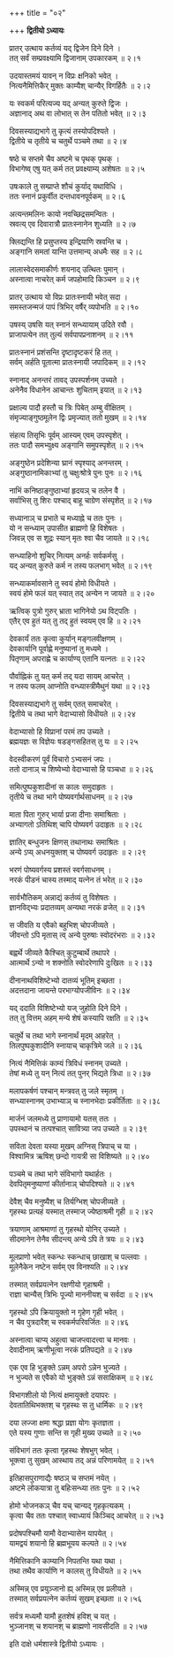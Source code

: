 +++
title = "०२"

+++
**द्वितीयो ऽध्यायः**

प्रातर् उत्थाय कर्तव्यं यद् द्विजेन दिने दिने ।  
तत् सर्वं सम्प्रवक्ष्यामि द्विजानाम् उपकारकम् ॥ २।१

उदयास्तमयं यावन् न विप्रः क्षनिको भवेत् ।  
नित्यनैमित्तिकैर् मुक्तः काम्यैश् चान्यैर् विगर्हितैः ॥ २।२

यः स्वकर्म परित्यज्य यद् अन्यत् कुरुते द्विजः ।  
अज्ञानाद् अथ वा लोभात् स तेन पतितो भवेत् ॥ २।३

दिवसस्याद्यभागे तु कृत्यं तस्योपदिश्यते ।  
द्वितीये च तृतीये च चतुर्थे पञ्चमे तथा ॥ २।४

षष्ठे च सप्तमे चैव अष्टमे च पृथक् पृथक् ।  
विभागेष्व् एषु यत् कर्म तत् प्रवक्ष्याम्य् अशेषतः ॥ २।५

उषःकाले तु सम्प्राप्ते शौचं कुर्याद् यथाविधि ।  
ततः स्नानं प्रकुर्वीत दन्तधावनपूर्वकम् ॥ २।६

अत्यन्तमलिनः कायो नवच्छिद्रसमन्वितः ।  
स्रवत्य् एव दिवारात्रौ प्रातःस्नानेन शुध्यति ॥ २।७

क्लिद्यन्ति हि प्रसुप्तस्य इन्द्रियाणि स्रवन्ति च ।  
अङ्गानि समतां यान्ति उत्तमान्य् अधमैः सह ॥ २।८

लालास्वेदसमाकीर्णः शयनाद् उत्थितः पुमान् ।  
अस्नात्वा नाचरेत् कर्म जपहोमादि किञ्चन ॥ २।९

प्रातर् उत्थाय यो विप्रः प्रातःस्नायी भवेत् सदा ।  
समस्तजन्मजं पापं त्रिभिर् वर्षैर् व्यपोभति ॥ २।१०

उषस्य् उषसि यत् स्नानं सन्ध्यायाम् उदिते रवौ ।  
प्राजापत्येन तत् तुल्यं सर्वपापप्रनाशनम् ॥ २।११

प्रातःस्नानं प्रशंसन्ति दृष्टादृष्टकरं हि तत् ।  
सर्वम् अर्हति पूतात्मा प्रातःस्नायी जपादिकम् ॥ २।१२

स्नानाद् अनन्तरं तावद् उपस्पर्शनम् उच्यते ।  
अनेनैव विधानेन आचान्तः शुचिताम् इयात् ॥ २।१३

प्रक्षाल्य पादौ हस्तौ च त्रिः पिबेत् अम्बु वीक्षितम् ।  
संमृज्याङ्गुष्ठमूलेन द्विः प्रमृज्यात् ततो मुखम् ॥ २।१४

संहत्य तिसृभिः पूर्वम् आस्यम् एवम् उपस्पृशेत् ।  
ततः पादौ समभ्युक्ष्य अङ्गानि समुपस्पृशेत् ॥ २।१५

अङ्गुष्ठेन प्रदेशिन्या घ्रानं स्पृश्याद् अनन्तरम् ।  
अङ्गुष्ठानामिकाभ्यां तु चक्षुःश्रोत्रे पुनः पुनः ॥ २।१६

नाभिं कनिष्ठाङ्गुष्ठाभ्यां हृदयञ् च तलेन वै ।  
सर्वाभिस् तु शिरः पश्चाद् बाहू चाग्रेण संस्पृशेत् ॥ २।१७

सध्यानाञ् च प्रभाते च मध्याह्ने च ततः पुनः ।  
यो न सन्ध्याम् उपासीत ब्राह्मणो हि विशेषतः ।  
जिवन्न् एव स शूद्रः स्यान् मृतः श्वा चैव जायते ॥ २।१८

सन्ध्याहिनो शुचिर् नित्यम् अनर्हः सर्वकर्मसु ।  
यद् अन्यत् कुरुते कर्म न तस्य फलभाग् भवेत् ॥ २।१९

सन्ध्याकर्मावसाने तु स्वयं होमो विधीयते ।  
स्वयं होमे फलं यत् स्यात् तद् अन्येन न जायते ॥ २।२०

ऋत्विक् पुत्रो गुरुर् भ्राता भागिनेयो ऽथ विट्पतिः ।  
एतैर् एव हुतं यत् तु तद् हुतं स्वयम् एव हि ॥ २।२१

देवकार्यं ततः कृत्वा कुर्यान् मङ्गलवीक्षणम् ।  
देवकार्यानि पूर्वाह्णे मनुष्यानां तु मध्यमे ।  
पितृणाम् अपराह्णे च कार्याण्य् एतानि यत्नतः ॥ २।२२

पौर्वाह्निकं तु यत् कर्म तद् यदा सायम् आचरेत् ।  
न तस्य फलम् आप्नोति वन्ध्यास्त्रीमैथुनं यथा ॥ २।२३

दिवसस्याद्यभागे तु सर्वम् एतत् समाचरेत् ।  
द्वितीये च तथा भागे वेदाभ्यासो विधीयते ॥ २।२४

वेदाभ्यासो हि विप्रानां परमं तप उच्यते ।  
ब्रह्मयज्ञः स विज्ञेयः षडङ्गसहितस् तु यः ॥ २।२५

वेदस्वीकरणं पूर्वं विचारो ऽभ्यसनं जपः ।  
ततो दानाञ् च शिष्येभ्यो वेदाभ्यासो हि पञ्चधा ॥ २।२६

समित्पुष्पकुशादीनां स कालः समुदाहृतः ।  
तृतीये च तथा भागे पोष्यवर्गार्थसाधनम् ॥ २।२७

माता पिता गुरुर् भार्या प्रजा दीनाः समाश्रिताः ।  
अभ्यागतो ऽतिथिश् चापि पोष्यवर्ग उदाहृतः ॥ २।२८

ज्ञातिर् बन्धुजनः क्षिणस् तथानाथः समाश्रितः ।  
अन्ये ऽप्य् अधनयुक्तश् च पोष्यवर्ग उदाहृतः ॥ २।२९

भरणं पोष्यवर्गस्य प्रशस्तं स्वर्गसाधनम् ।  
नरकं पीडनं चास्य तस्माद् यत्नेन तं भरेत् ॥ २।३०

सार्वभौतिकम् अन्नाद्यं कर्तव्यं तु विशेषतः ।  
ज्ञानविद्भ्यः प्रदातव्यम् अन्यथा नरकं व्रजेत् ॥ २।३१

स जीवति य एवैको बहुभिश् चोपजीव्यते ।  
जीवन्तो ऽपि मृतास् त्व् अन्ये पुरुषाः स्वोदरंभराः ॥ २।३२

बह्वर्थे जीव्यते कैश्चित् कुटुम्बार्थे तथापरे ।  
आत्मार्थे ऽन्यो न शक्नोति स्वोदरेणापि दुःखितः ॥ २।३३

दीनानाथविशिष्टेभ्यो दातव्यं भूतिम् इच्छता ।  
अदत्तदाना जायन्ते परभाग्योपजीविनः ॥ २।३४

यद् ददाति विशिष्टेभ्यो यज् जुहोति दिने दिने ।  
तत् तु वित्तम् अहम् मन्ये शेषं कस्यापि रक्षति ॥ २।३५

चतुर्थे च तथा भागे स्नानार्थं मृदम् आहरेत् ।  
तिलपुष्पकुशादीनि स्नायाच् चाकृत्रिमे जले ॥ २।३६

नित्यं नैमित्तिकं काम्यं त्रिविधं स्नानम् उच्यते ।  
तेषां मध्ये तु यन् नित्यं तत् पुनर् भिद्यते त्रिधा ॥ २।३७

मलापकर्षणं पश्चान् मन्त्रवत् तु जले स्मृतम् ।  
सन्ध्यास्नानम् उभाभ्याञ् च स्नानभेदाः प्रकीर्तिताः ॥ २।३८

मार्जनं जलमध्ये तु प्राणायामो यतस् ततः ।  
उपस्थानं च तत्पश्चात् सावित्र्या जप उच्यते ॥ २।३९

सविता देवता यस्या मुखम् अग्निस् त्रिपाच् च या ।  
विश्वामित्र ऋषिश् छन्दो गायत्री सा विशिष्यते ॥ २।४०

पञ्चमे च तथा भागे संविभागो यथार्हतः ।  
देवपितृमनुष्याणां कीर्तानाञ् चोपदिश्यते ॥ २।४१

देवैश् चैव मनुष्यैश् च तिर्यग्भिश् चोपजीव्यते ।  
गृहस्थः प्रत्यहं यस्मात् तस्माज् ज्येष्ठाश्रमी गृही ॥ २।४२

त्रयाणाम् आश्रमाणां तु गृहस्थो योनिर् उच्यते ।  
सीदमानेन तेनैव सीदन्त्य् अन्ये ऽपि ते त्रयः ॥ २।४३

मूलप्राणो भवेत् स्कन्धः स्कन्धाच् छाखाश् च पल्लवाः ।  
मूलेनैकेन नष्टेन सर्वम् एव विनश्यति ॥ २।४४

तस्मात् सर्वप्रयत्नेन रक्षणीयो गृहाश्रमी ।  
राज्ञा चान्यैस् त्रिभिः पूज्यो माननीयश् च सर्वदा ॥ २।४५

गृहस्थो ऽपि क्रियायुक्तो न गृहेण गृही भवेत् ।  
न चैव पुत्रदारैश् च स्वकर्मपरिवर्जितः ॥ २।४६

अस्नात्वा चाप्य् अहुत्वा चाजप्त्वादत्त्वा च मानवः ।  
देवादीनाम् ऋणीभूत्वा नरकं प्रतिपद्यते ॥ २।४७

एक एव हि भुङ्क्ते ऽन्नम् अपरो ऽन्नेन भुज्यते ।  
न भुज्यते स एवैको यो भुङ्क्ते ऽन्नं ससाक्षिकम् ॥ २।४८

विभागशीलो यो नित्यं क्षमायुक्तो दयापरः ।  
देवतातिथिभक्तश् च गृहस्थः स तु धार्मिकः ॥ २।४९

दया लज्जा क्षमा श्रद्धा प्रज्ञा योगः कृतज्ञता ।  
एते यस्य गुणाः सन्ति स गृही मुख्य उच्यते ॥ २।५०

संविभागं ततः कृत्वा गृहस्थः शेषभुग् भवेत् ।  
भूक्त्वा तु सुखम् आस्थाय तद् अन्नं परिणामयेत् ॥ २।५१

इतिहासपुराणाद्यैः षष्ठञ् च सप्तमं नयेत् ।  
अष्टमे लोकयात्रा तु बहिःसन्ध्या ततः पुनः ॥ २।५२

होमो भोजनकञ् चैव यच् चान्यद् गृहकृत्यकम् ।  
कृत्वा चैव ततः पश्चात् स्वाध्यायं किञ्चिद् आचरेत् ॥ २।५३

प्रदोषपश्चिमौ यामौ वेदाभ्यासेन यापयेत् ।  
यामद्वयं शयानो हि ब्रह्मभूयय कल्पते ॥ २।५४

नैमित्तिकानि काम्यानि निपतन्ति यथा यथा ।  
तथा तथैव कार्याणि न कालस् तु विधीयते ॥ २।५५

अस्मिन्न् एव प्रयुञ्जानो ह्य् अस्मिन्न् एव प्रलीयते ।  
तस्मात् सर्वप्रयत्नेन कर्तव्यं सुखम् इच्छता ॥ २।५६

सर्वत्र मध्यमौ यामौ हुतशेषं हविश् च यत् ।  
भुञ्जानश् च शयानश् च ब्राह्मणो नावसीदति ॥ २।५७

इति दाक्षे धर्मशास्त्रे द्वितीयो ऽध्यायः ।  